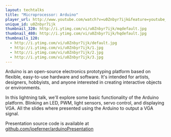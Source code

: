 ```yaml
---
layout: techtalks
title: "Microprocessor: Arduino"
player_url: http://www.youtube.com/watch?v=u0Znbyr7ijk&feature=youtube_gdata_player
unique_id: u0Znbyr7ijk 
thumbnail_320: http://i.ytimg.com/vi/u0Znbyr7ijk/mqdefault.jpg
thumbnail_480: http://i.ytimg.com/vi/u0Znbyr7ijk/hqdefault.jpg
thumbnails_120: 
  - http://i.ytimg.com/vi/u0Znbyr7ijk/default.jpg
  - http://i.ytimg.com/vi/u0Znbyr7ijk/1.jpg
  - http://i.ytimg.com/vi/u0Znbyr7ijk/2.jpg
  - http://i.ytimg.com/vi/u0Znbyr7ijk/3.jpg
---
```

Arduino is an open-source electronics prototyping platform based on flexible, easy-to-use hardware and software. It's intended for artists, designers, hobbyists, and anyone interested in creating interactive objects or environments.

In this lightning talk, we'll explore some basic functionality of the Arduino platform. Blinking an LED, PWM, light sensors, servo control, and displaying VGA. All the slides where presented using the Arduino to output a VGA signal.

Presentation source code is available at [github.com/joeferner/arduinoPresentation](https://github.com/joeferner/arduinoPresentation)
